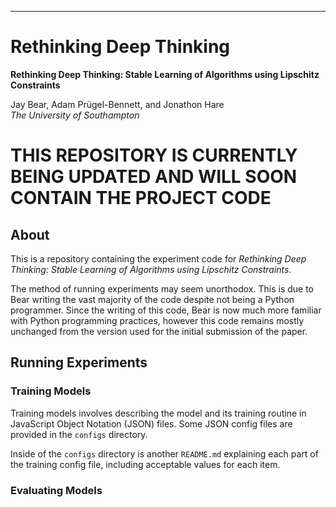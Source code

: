 --------------------------------------------------------------------------------
# Rethinking Deep Thinking

**Rethinking Deep Thinking: Stable Learning of Algorithms using Lipschitz
Constraints**

Jay Bear, Adam Prügel-Bennett, and Jonathon Hare\
*The University of Southampton*

# THIS REPOSITORY IS CURRENTLY BEING UPDATED AND WILL SOON CONTAIN THE PROJECT CODE

## About

This is a repository containing the experiment code for *Rethinking Deep
Thinking: Stable Learning of Algorithms using Lipschitz Constraints*.

The method of running experiments may seem unorthodox. This is due to Bear
writing the vast majority of the code despite not being a Python programmer.
Since the writing of this code, Bear is now much more familiar with Python
programming practices, however this code remains mostly unchanged from the
version used for the initial submission of the paper.

## Running Experiments

### Training Models

Training models involves describing the model and its training routine in
JavaScript Object Notation (JSON) files. Some JSON config files are provided
in the `configs` directory.

Inside of the `configs` directory is another `README.md` explaining each
part of the training config file, including acceptable values for each
item.

### Evaluating Models


